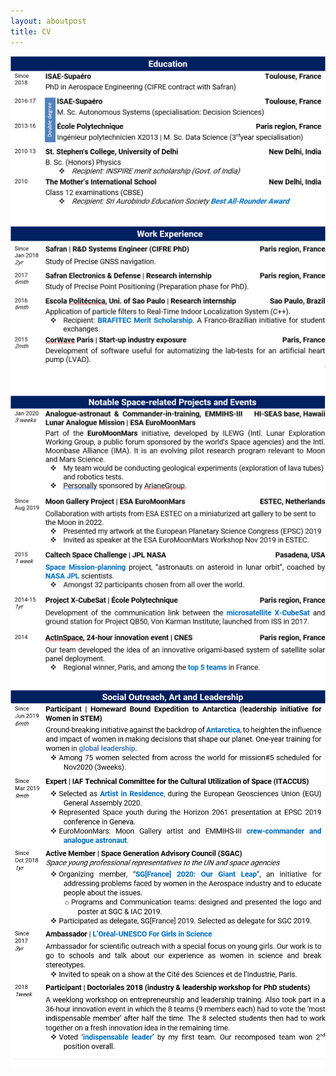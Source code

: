 ```yaml
---
layout: aboutpost
title: CV
---
```


<img src="/About/cv-ed.png">
<img src="/About/cv-wex.png">
<img src="/About/cv-spaceproj.png">
<img src="/About/cv-social.png">